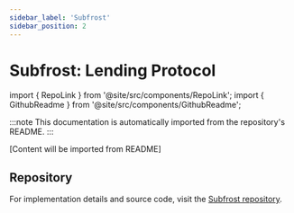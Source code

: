 ```yaml
---
sidebar_label: 'Subfrost'
sidebar_position: 2
---
```


# Subfrost: Lending Protocol

import { RepoLink } from '@site/src/components/RepoLink';
import { GithubReadme } from '@site/src/components/GithubReadme';

<RepoLink href="https://github.com/subfrost/subfrost-alkanes" />

<GithubReadme owner="subfrost" repo="subfrost-alkanes" />

:::note
This documentation is automatically imported from the repository's README.
:::

[Content will be imported from README]

## Repository

For implementation details and source code, visit the [Subfrost repository](https://github.com/subfrost/subfrost-alkanes).
